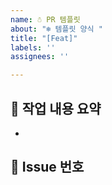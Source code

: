 ```yaml
---
name: ☃️ PR 템플릿
about: "❄️ 템플릿 양식 "
title: "[Feat]"
labels: ''
assignees: ''

---
```


## 📄 작업 내용 요약
- 

## 📎 Issue 번호

<!-- closed #번호 -->
